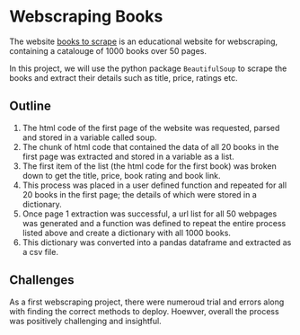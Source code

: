 # Webscraping Books
The website [books to scrape](https://books.toscrape.com/) is an educational website for webscraping, containing a catalouge of 1000 books over 50 pages.

In this project, we will use the python package `BeautifulSoup` to scrape the books and extract their details such as title, price, ratings etc.

## Outline 
1. The html code of the first page of the website was requested, parsed and stored in a variable called soup.
2. The chunk of html code that contained the data of all 20 books in the first page was extracted and stored in a variable as a list.
3. The first item of the list (the html code for the first book) was broken down to get the title, price, book rating and book link.
4. This process was placed in a user defined function and repeated for all 20 books in the first page; the details of which were stored in a dictionary.
5. Once page 1 extraction was successful, a url list for all 50 webpages was generated and a function was defined to repeat the entire process listed above and create a dictionary with all 1000 books.
6. This dictionary was converted into a pandas dataframe and extracted as a csv file.

## Challenges
As a first webscraping project, there were numeroud trial and errors along with finding the correct methods to deploy. Hoewver, overall the process was positively challenging and insightful.

